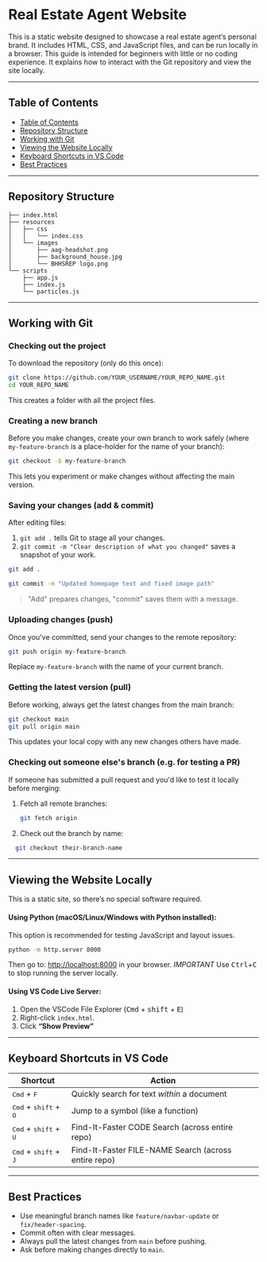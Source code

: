 # Real Estate Agent Website

This is a static website designed to showcase a real estate agent’s personal brand. It includes HTML, CSS, and JavaScript files, and can be run locally in a browser. This guide is intended for beginners with little or no coding experience. It explains how to interact with the Git repository and view the site locally.

---

## Table of Contents

- [Table of Contents](#table-of-contents)
- [Repository Structure](#repository-structure)
- [Working with Git](#working-with-git)
- [Viewing the Website Locally](#viewing-the-website-locally)
- [Keyboard Shortcuts in VS Code](#keyboard-shortcuts-in-vs-code)
- [Best Practices](#best-practices)

---

## Repository Structure

```
├── index.html
├── resources
│   ├── css
│   │   └── index.css
│   └── images
│       ├── aag-headshot.png
│       ├── background_house.jpg
│       └── BHHSREP logo.png
└── scripts
    ├── app.js
    ├── index.js
    └── particles.js
```

---

## Working with Git

### Checking out the project

To download the repository (only do this once):

```bash
git clone https://github.com/YOUR_USERNAME/YOUR_REPO_NAME.git
cd YOUR_REPO_NAME
```

This creates a folder with all the project files.

### Creating a new branch

Before you make changes, create your own branch to work safely (where `my-feature-branch` is a place-holder for the name of your branch):

```bash
git checkout -b my-feature-branch
```

This lets you experiment or make changes without affecting the main version.

### Saving your changes (add & commit)

After editing files:

1. `git add .` tells Git to stage all your changes.
2. `git commit -m "Clear description of what you changed"` saves a snapshot of your work.

```bash
git add .
```
```bash
git commit -m "Updated homepage text and fixed image path"
```

> "Add" prepares changes, "commit" saves them with a message.

### Uploading changes (push)

Once you've committed, send your changes to the remote repository:

```bash
git push origin my-feature-branch
```

Replace `my-feature-branch` with the name of your current branch.

### Getting the latest version (pull)

Before working, always get the latest changes from the main branch:

```bash
git checkout main
git pull origin main
```

This updates your local copy with any new changes others have made.

### Checking out someone else's branch (e.g. for testing a PR)

If someone has submitted a pull request and you'd like to test it locally before merging:

1. Fetch all remote branches:
   ```bash
   git fetch origin
   ```

2. Check out the branch by name:
 ```bash
   git checkout their-branch-name
   ```

---

## Viewing the Website Locally

This is a static site, so there’s no special software required.

#### Using Python (macOS/Linux/Windows with Python installed):
This option is recommended for testing JavaScript and layout issues.

```bash
python -m http.server 8000
```

Then go to: [http://localhost:8000](http://localhost:8000) in your browser. 
*IMPORTANT* Use <kbd>Ctrl</kbd>+<kbd>C</kbd> to stop running the server locally.

#### Using VS Code Live Server:

1. Open the VSCode File Explorer (<kbd>Cmd</kbd> + <kbd>shift</kbd> + <kbd>E</kbd>)
2. Right-click `index.html`.
3. Click **“Show Preview”**

---

## Keyboard Shortcuts in VS Code

| Shortcut         | Action                              |
|------------------|-------------------------------------|
|<kbd>Cmd</kbd> + <kbd>F</kbd>          | Quickly search for text *within* a document|
|<kbd>Cmd</kbd> + <kbd>shift</kbd> + <kbd>O</kbd>   | Jump to a symbol (like a function)  |
|<kbd>Cmd</kbd> + <kbd>shift</kbd> + <kbd>U</kbd>   | Find-It-Faster CODE Search (across entire repo) |
|<kbd>Cmd</kbd> + <kbd>shift</kbd> + <kbd>J</kbd>    | Find-It-Faster FILE-NAME Search (across entire repo) |

---

## Best Practices

- Use meaningful branch names like `feature/navbar-update` or `fix/header-spacing`.
- Commit often with clear messages.
- Always pull the latest changes from `main` before pushing.
- Ask before making changes directly to `main`.
